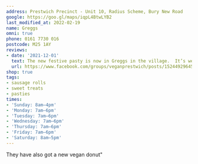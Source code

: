 ```yaml
---
address: Prestwich Precinct - Unit 10, Radius Scheme, Bury New Road
google: https://goo.gl/maps/iqpL4BtwLYB2
last_modified_at: 2022-02-19
name: Greggs
omni: true
phone: 0161 7730 016
postcode: M25 1AY
reviews:
- date: '2021-12-01'
  text: The new festive pasty is now in Greggs in the village.  It’s weird! 😂
  url: https://www.facebook.com/groups/veganprestwich/posts/1524492964594781/
shop: true
tags:
- sausage rolls
- sweet treats
- pasties
times:
- 'Sunday: 8am–4pm'
- 'Monday: 7am–6pm'
- 'Tuesday: 7am–6pm'
- 'Wednesday: 7am–6pm'
- 'Thursday: 7am–6pm'
- 'Friday: 7am–6pm'
- 'Saturday: 8am–5pm'
---
```

They have also got a new vegan donut"
